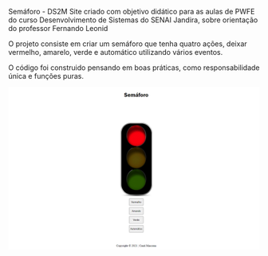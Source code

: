 Semáforo - DS2M
Site criado com objetivo didático para as aulas de PWFE do curso Desenvolvimento de Sistemas do SENAI Jandira, sobre orientação do professor Fernando Leonid

O projeto consiste em criar um semáforo que tenha quatro ações, deixar vermelho, amarelo, verde e automático utilizando vários eventos.

O código foi construido pensando em boas práticas, como responsabilidade única e funções puras.

![](img/resultadoSemaforo.PNG)
